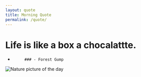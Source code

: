 --- layout: quote title: Morning Quote permalink: /quote/ ---  # Life is like a box a chocalattte.     -          ### - Forest Gump  <img src=http://www.naturepicoftheday.com/npods/2021/february/winterscape_800w.jpg alt="Nature picture of the day">
